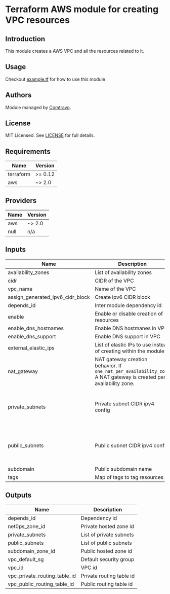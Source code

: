 # Terraform AWS module for creating VPC resources

## Introduction

This module creates a AWS VPC and all the resources related to it.

## Usage  
Checkout [example.tf](./examples/example.tf) for how to use this module

## Authors

Module managed by [Comtravo](https://github.com/comtravo).

## License

MIT Licensed. See [LICENSE](LICENSE) for full details.

## Requirements

| Name | Version |
|------|---------|
| terraform | >= 0.12 |
| aws | ~> 2.0 |

## Providers

| Name | Version |
|------|---------|
| aws | ~> 2.0 |
| null | n/a |

## Inputs

| Name | Description | Type | Default | Required |
|------|-------------|------|---------|:--------:|
| availability\_zones | List of avaliability zones | `list(string)` | n/a | yes |
| cidr | CIDR of the VPC | `string` | n/a | yes |
| vpc\_name | Name of the VPC | `string` | n/a | yes |
| assign\_generated\_ipv6\_cidr\_block | Create ipv6 CIDR block | `bool` | `true` | no |
| depends\_id | Inter module dependency id | `string` | `""` | no |
| enable | Enable or disable creation of resources | `bool` | `true` | no |
| enable\_dns\_hostnames | Enable DNS hostmanes in VPC | `bool` | `true` | no |
| enable\_dns\_support | Enable DNS support in VPC | `bool` | `true` | no |
| external\_elastic\_ips | List of elastic IPs to use instead of creating within the module | `list(string)` | `[]` | no |
| nat\_gateway | NAT gateway creation behavior. If `one_nat_per_availability_zone` A NAT gateway is created per availability zone. | <pre>object({<br>    behavior = string<br>  })</pre> | <pre>{<br>  "behavior": "one_nat_per_vpc"<br>}</pre> | no |
| private\_subnets | Private subnet CIDR ipv4 config | <pre>object({<br>    number_of_subnets = number<br>    newbits           = number<br>    netnum_offset     = number<br>  })</pre> | <pre>{<br>  "netnum_offset": 0,<br>  "newbits": 8,<br>  "number_of_subnets": 3<br>}</pre> | no |
| public\_subnets | Public subnet CIDR ipv4 config | <pre>object({<br>    number_of_subnets = number<br>    newbits           = number<br>    netnum_offset     = number<br>  })</pre> | <pre>{<br>  "netnum_offset": 100,<br>  "newbits": 8,<br>  "number_of_subnets": 3<br>}</pre> | no |
| subdomain | Public subdomain name | `string` | `""` | no |
| tags | Map of tags to tag resources | `map` | `{}` | no |

## Outputs

| Name | Description |
|------|-------------|
| depends\_id | Dependency id |
| net0ps\_zone\_id | Private hosted zone id |
| private\_subnets | List of private subnets |
| public\_subnets | List of public subnets |
| subdomain\_zone\_id | Public hosted zone id |
| vpc\_default\_sg | Default security group |
| vpc\_id | VPC id |
| vpc\_private\_routing\_table\_id | Private routing table id |
| vpc\_public\_routing\_table\_id | Public routing table id |

